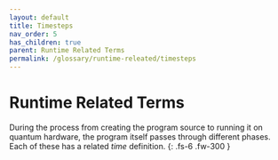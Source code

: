 ```yaml
---
layout: default
title: Timesteps
nav_order: 5
has_children: true
parent: Runtime Related Terms
permalink: /glossary/runtime-releated/timesteps
---
```


# Runtime Related Terms

During the process from creating the program source to running it on quantum hardware, the program itself passes through different phases.
Each of these has a related *time* definition. 
{: .fs-6 .fw-300 }
